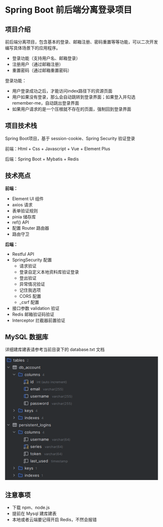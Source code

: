 # Spring Boot 前后端分离登录项目

[项目视频教学地址]: https://www.bilibili.com/video/BV1rT411W7QM/?p=6&amp;share_source=copy_web&amp;vd_source=d3666c2043c363d538f217512a5c5be0



## 项目介绍

前后端分离项目，包含基本的登录、邮箱注册、密码重置等等功能，可以二次开发编写具体场景下的应用程序。

* 登录功能（支持用户名、邮箱登录）
* 注册用户（通过邮箱注册）
* 重置密码（通过邮箱重置密码）

登录功能：

- 用户登录成功之后，才能访问index路径下的资源页面
- 用户如果没有登录，那么会自动跳转到登录界面；如果登入并勾选 remember-me，自动跳出登录界面
- 如果用户请求的是一个压根就不存在的页面，强制回到登录界面



## 项目技术栈

Spring Boot项目，基于 session-cookie、Spring Security 验证登录

前端：Html + Css + Javascript + Vue + Element Plus

后端：Spring Boot + Mybatis + Redis



## 技术亮点

**前端：**

- Element UI 组件
- axios 请求
- 表单验证规则
- pinia 储存库
- ref() API
- 配置 Router 路由器
- 路由守卫

**后端：**

- Restful API
- SpringSecurity 配置
  - 请求验证
  - 登录自定义本地资料库验证登录
  - 登出验证
  - 异常情况验证
  - 记住我选项
  - CORS 配置
  - _csrf 配置
- 接口参数 validation 验证
- Redis 邮箱验证码验证
- Interceptor 拦截器前置验证



## MySQL 数据库

详细建库建表请参考当前目录下的 database.txt 文档

![](./SpringBoot-Vue-Template-Session-Cookie/module-project/module-project-frontend/public/database.png)



## 注意事项

- 下载 npm、node.js
- 提前在 Mysql 建库建表
- 本地或者云端要记得开启 Redis，不然会报错
